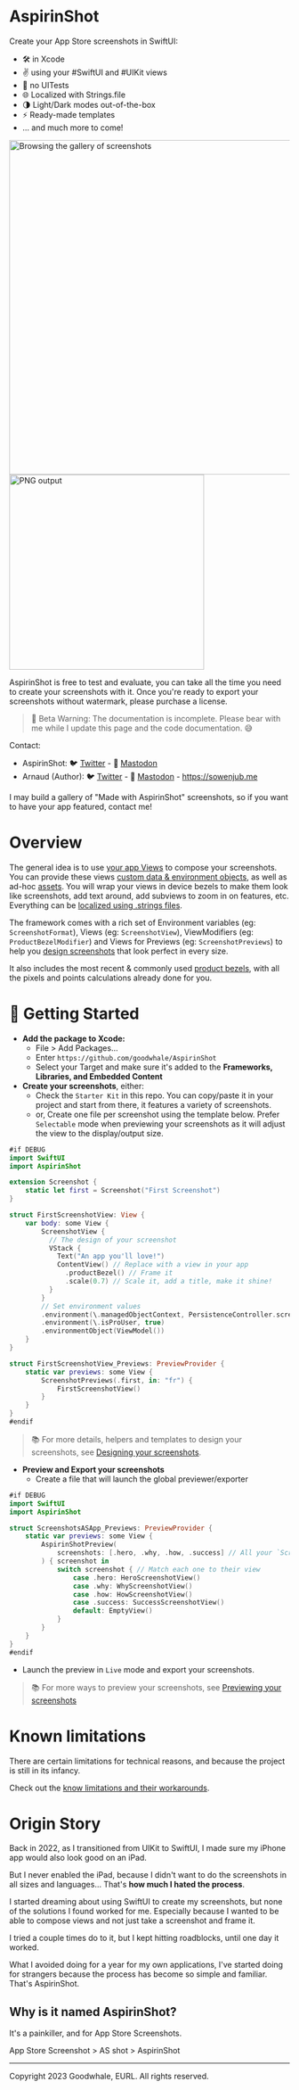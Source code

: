 # AspirinShot

Create your App Store screenshots in SwiftUI:
* 🛠️ in Xcode
* ✌️ using your #SwiftUI and #UIKit views
* 🙅 no UITests
* 🌐 Localized with Strings.file
* 🌗 Light/Dark modes out-of-the-box
* ⚡️ Ready-made templates
* … and much more to come!

<img src="https://github.com/goodwhale/AspirinShot/assets/137169/decca445-5450-4607-8edf-fb0a4ea09c46" width="600" alt="Browsing the gallery of screenshots"/>
<img src="https://github.com/goodwhale/AspirinShot/assets/137169/604c0223-68e7-447f-9bbe-83596e87c0b7" width="350" alt="PNG output"/>

AspirinShot is free to test and evaluate, you can take all the time you need to create your screenshots with it.
Once you're ready to export your screenshots without watermark, please purchase a license.

> 🚧 Beta Warning: The documentation is incomplete. Please bear with me while I update this page and the code documentation. 😅

Contact:
* AspirinShot: 🐦 [Twitter](https://twitter.com/AspirinShot) - 🦣 [Mastodon](http://indieapps.space/@aspirinshot)
* Arnaud (Author): 🐦 [Twitter](https://twitter.com/sowenjub) - 🦣 [Mastodon](http://mastodon.social/@sowenjub) - https://sowenjub.me

I may build a gallery of "Made with AspirinShot" screenshots, so if you want to have your app featured, contact me!

# Overview

The general idea is to use [your app Views](https://github.com/goodwhale/AspirinShot/wiki/Screenshots-Content#views) to compose your screenshots. You can provide these views [custom data & environment objects](https://github.com/goodwhale/AspirinShot/wiki/Screenshots-Content#data--environmentobjects), as well as ad-hoc [assets](https://github.com/goodwhale/AspirinShot/wiki/Screenshots-Content#%EF%B8%8F-images-and-other-assets).
You will wrap your views in device bezels to make them look like screenshots, add text around, add subviews to zoom in on features, etc. Everything can be [localized using .strings files](https://github.com/goodwhale/AspirinShot/wiki/Screenshots-Content#-localization).

The framework comes with a rich set of Environment variables (eg: `ScreenshotFormat`), Views (eg: `ScreenshotView`), ViewModifiers (eg: `ProductBezelModifier`) and Views for Previews (eg: `ScreenshotPreviews`) to help you [design screenshots](https://github.com/goodwhale/AspirinShot/wiki/Designing-your-screenshots) that look perfect in every size.

It also includes the most recent & commonly used [product bezels](https://github.com/goodwhale/AspirinShot/wiki/Designing-your-screenshots#bezels-views-wrappers-that-may-or-may-not-look-like-a-device), with all the pixels and points calculations already done for you.

# 🚀 Getting Started

* **Add the package to Xcode:**
  * File > Add Packages…
  * Enter `https://github.com/goodwhale/AspirinShot`
  * Select your Target and make sure it's added to the **Frameworks, Libraries, and Embedded Content**
* **Create your screenshots**, either:
  * Check the `Starter Kit` in this repo. You can copy/paste it in your project and start from there, it features a variety of screenshots.
  * or, Create one file per screenshot using the template below. Prefer `Selectable` mode when previewing your screenshots as it will adjust the view to the display/output size.
```swift
#if DEBUG
import SwiftUI
import AspirinShot

extension Screenshot {
    static let first = Screenshot("First Screenshot")
}

struct FirstScreenshotView: View {
    var body: some View {
        ScreenshotView {
          // The design of your screenshot
          VStack {
            Text("An app you'll love!")
            ContentView() // Replace with a view in your app
              .productBezel() // Frame it
              .scale(0.7) // Scale it, add a title, make it shine!
          }
        }
        // Set environment values
        .environment(\.managedObjectContext, PersistenceController.screenshots.viewContext)
        .environment(\.isProUser, true)
        .environmentObject(ViewModel())
    }
}

struct FirstScreenshotView_Previews: PreviewProvider {
    static var previews: some View {
        ScreenshotPreviews(.first, in: "fr") {
            FirstScreenshotView()
        }
    }
}
#endif
```

> 📚 For more details, helpers and templates to design your screenshots, see [Designing your screenshots](https://github.com/goodwhale/AspirinShot/wiki/Designing-your-screenshots).

* **Preview and Export your screenshots**
  * Create a file that will launch the global previewer/exporter
```swift
#if DEBUG
import SwiftUI
import AspirinShot

struct ScreenshotsASApp_Previews: PreviewProvider {
    static var previews: some View {
        AspirinShotPreview(
            screenshots: [.hero, .why, .how, .success] // All your `Screenshot` declarations
        ) { screenshot in
            switch screenshot { // Match each one to their view
                case .hero: HeroScreenshotView()
                case .why: WhyScreenshotView()
                case .how: HowScreenshotView()
                case .success: SuccessScreenshotView()
                default: EmptyView()
            }
        }
    }
}
#endif
```
  * Launch the preview in `Live` mode and export your screenshots.

> 📚 For more ways to preview your screenshots, see [Previewing your screenshots](https://github.com/goodwhale/AspirinShot/wiki/Previewing-your-screenshots)


# Known limitations

There are certain limitations for technical reasons, and because the project is still in its infancy.

Check out the [know limitations and their workarounds](https://github.com/goodwhale/AspirinShot/wiki/Known-limitations-&-tradeoffs).

# Origin Story

Back in 2022, as I transitioned from UIKit to SwiftUI, I made sure my iPhone app would also look good on an iPad.

But I never enabled the iPad, because I didn't want to do the screenshots in all sizes and languages… That's **how much I hated the process**.

I started dreaming about using SwiftUI to create my screenshots, but none of the solutions I found worked for me. Especially because I wanted to be able to compose views and not just take a screenshot and frame it.

I tried a couple times do to it, but I kept hitting roadblocks, until one day it worked.

What I avoided doing for a year for my own applications, I've started doing for strangers because the process has become so simple and familiar. That's AspirinShot.

## Why is it named AspirinShot?

It's a painkiller, and for App Store Screenshots.

App Store Screenshot > AS shot > AspirinShot


---
Copyright 2023 Goodwhale, EURL. All rights reserved.
